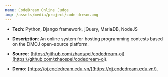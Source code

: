 ```yaml
---
name: CodeDream Online Judge 
img: /assets/media/project/code-dream.png
---
```


- **Tech**: Python, Django framework, jQuery, MariaDB, NodeJS
- **Description**: An online system for hosting programming contests based on the DMOJ open-source platform.
        
- **Source**: [https://github.com/zhaospei/codedream-oj](https://github.com/zhaospei/codedream-oj).

- **Demo**: [https://oj.codedream.edu.vn/](https://oj.codedream.edu.vn/).